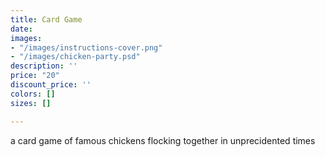 ```yaml
---
title: Card Game
date: 
images:
- "/images/instructions-cover.png"
- "/images/chicken-party.psd"
description: ''
price: "20"
discount_price: ''
colors: []
sizes: []

---
```

a card game of famous chickens flocking together in unprecidented times
